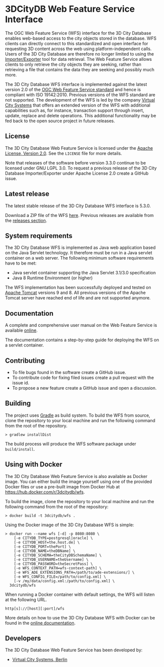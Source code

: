 3DCityDB Web Feature Service Interface
======================================
The OGC Web Feature Service (WFS) interface for the 3D City Database enables web-based access to the city objects stored
in the database. WFS clients can directly connect to this standardized and open interface for requesting 3D content
across the web using platform-independent calls. Users of the 3D City Database are therefore no longer limited to using
the [Importer/Exporter](https://github.com/3dcitydb/importer-exporter) tool for data retrieval. The Web Feature Service
allows clients to only retrieve the city objects they are seeking, rather than retrieving a file that contains the data
they are seeking and possibly much more.

The 3D City Database WFS interface is implemented against the latest version 2.0 of the [OGC Web Feature Service standard](http://www.opengeospatial.org/standards/wfs)
and hence is compliant with ISO 19142:2010. Previous versions of the WFS standard are not supported.
The development of the WFS is led by the company [Virtual City Systems](https://vc.systems/)
that offers an extended version of the WFS with additional capabilities such as, for instance,
transaction support through insert, update, replace and delete operations. This additional functionality may
be fed back to the open source project in future releases.

License
-------
The 3D City Database Web Feature Service is licensed under the [Apache License, Version 2.0](http://www.apache.org/licenses/LICENSE-2.0).
See the `LICENSE` file for more details.

Note that releases of the software before version 3.3.0 continue to be licensed under GNU LGPL 3.0. To request a
previous release of the 3D City Database Importer/Exporter under Apache License 2.0 create a GitHub issue.

Latest release
--------------
The latest stable release of the 3D City Database WFS interface is 5.3.0.

Download a ZIP file of the WFS [here](https://github.com/3dcitydb/web-feature-service/releases/download/v5.3.0/3DCityDB-Web-Feature-Service-5.3.0.zip).
Previous releases are available from the [releases section](https://github.com/3dcitydb/web-feature-service/releases).

System requirements
-------------------
The 3D City Database WFS is implemented as Java web application based on the Java Servlet technology. It therefore must
be run in a Java servlet container on a web server. The following minimum software requirements have to be met:

* Java servlet container supporting the Java Servlet 3.1/3.0 specification
* Java 8 Runtime Environment (or higher)

The WFS implementation has been successfully deployed and tested on [Apache Tomcat](http://tomcat.apache.org/)
versions 9 and 8. All previous versions of the Apache Tomcat server have reached end of life and are not supported
anymore.

Documentation
-------------
A complete and comprehensive user manual on the Web Feature Service is available
[online](https://3dcitydb-docs.readthedocs.io/en/version-2022.2/wfs/).

The documentation contains a step-by-step guide for deploying the WFS on a servlet container.

Contributing
------------
* To file bugs found in the software create a GitHub issue.
* To contribute code for fixing filed issues create a pull request with the issue id.
* To propose a new feature create a GitHub issue and open a discussion.

Building
--------
The project uses [Gradle](https://gradle.org/) as build system. To build the WFS from source, clone the repository to
your local machine and run the following command from the root of the repository.

    > gradlew installDist
    
The build process will produce the WFS software package under `build/install`.

Using with Docker
-----------------

The 3D City Database Web Feature Service is also available as Docker image. You can either build the image
yourself using one of the provided Docker files or use a pre-built image from Docker Hub at
https://hub.docker.com/r/3dcitydb/wfs.

To build the image, clone the repository to your local machine and run the following command from the root of the
repository:

    > docker build -t 3dcitydb/wfs .

Using the Docker image of the 3D City Database WFS is simple:

```
> docker run --name wfs [-d] -p 8080:8080 \
    [-e CITYDB_TYPE=postgresql|oracle] \
    [-e CITYDB_HOST=the.host.de] \
    [-e CITYDB_PORT=thePort] \
    [-e CITYDB_NAME=theDBName] \
    [-e CITYDB_SCHEMA=theCityDBSchemaName] \
    [-e CITYDB_USERNAME=theUsername] \
    [-e CITYDB_PASSWORD=theSecretPass] \
    [-e WFS_CONTEXT_PATH=wfs-context-path] \
    [-e WFS_ADE_EXTENSIONS_PATH=/path/to/ade-extensions/] \
    [-e WFS_CONFIG_FILE=/path/to/config.xml] \
    [-v /my/data/config.xml:/path/to/config.xml] \
  3dcitydb/wfs
```

When running a Docker container with default settings, the WFS will listen at the following URL.

    http[s]://[host][:port]/wfs

More details on how to use the 3D City Database WFS with Docker can be found in the
[online documentation](https://3dcitydb-docs.readthedocs.io/en/version-2022.2/wfs/).

Developers
----------

The 3D City Database Web Feature Service has been developed by: 

* [Virtual City Systems, Berlin](https://vc.systems/)